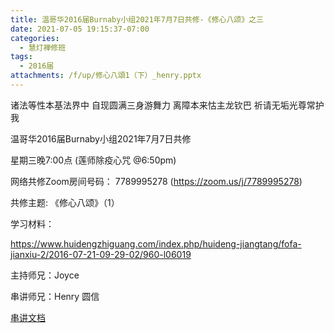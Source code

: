 ```yaml
---
title: 温哥华2016届Burnaby小组2021年7月7日共修-《修心八颂》之三
date: 2021-07-05 19:15:37-07:00
categories:
  - 慧灯禅修班
tags:
  - 2016届
attachments: /f/up/修心八頌1（下）_henry.pptx
---
```

诸法等性本基法界中 自现圆满三身游舞力 离障本来怙主龙钦巴 祈请无垢光尊常护我

温哥华2016届Burnaby小组2021年7月7日共修 

星期三晚7:00点 (莲师除疫心咒 @6:50pm)

网络共修Zoom房间号码： 7789995278 (<https://zoom.us/j/7789995278>)

共修主题: 《修心八颂》（1）

学习材料：

<https://www.huidengzhiguang.com/index.php/huideng-jiangtang/fofa-jianxiu-2/2016-07-21-09-29-02/960-l06019>


主持师兄：Joyce 

串讲师兄：Henry 圆信

[串讲文档](/f/up/修心八頌1（下）_henry.pptx)